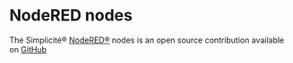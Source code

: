 NodeRED nodes
=============

The Simplicit&eacute;&reg; [NodeRED&reg;](http://nodered.org) nodes is an open source contribution available on [GitHub](https://github.com/simplicitesoftware/nodered-nodes)